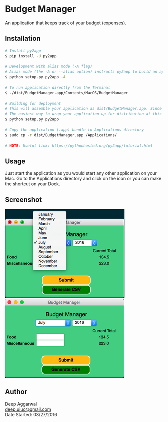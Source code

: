 Budget Manager
==============

An application that keeps track of your budget (expenses).

Installation
------------
```sh
# Install py2app
$ pip install -U py2app

# Development with alias mode (-A flag)
# Alias mode (the -A or --alias option) instructs py2app to build an application bundle that uses your source and data files in-place. It does not create standalone applications, and the applications built in alias mode are not portable to other machines
$ python setup.py py2app -A

# To run application directly from the Terminal
$ ./dist/BudgetManager.app/Contents/MacOS/BudgetManager

# Building for deployment
# This will assemble your application as dist/BudgetManager.app. Since this application is self-contained, you will have to run the py2app command again any time you change any source code, data files, options, etc.
# The easiest way to wrap your application up for distribution at this point is simply to right-click the application from Finder and choose “Create Archive”.
$ python setup.py py2app

# Copy the application (.app) bundle to Applications directory
$ sudo cp -r dist/BudgetManager.app /Applications/

# NOTE: Useful link: https://pythonhosted.org/py2app/tutorial.html
```

Usage
-----
Just start the application as you would start any other application on your Mac. Go to the Applications directory and click on the icon or you can make the shortcut on your Dock.

Screenshot
----------
![](images/one.png)
![](images/two.png)

Author
------
Deep Aggarwal  
deep.uiuc@gmail.com  
Date Started: 03/27/2016  

